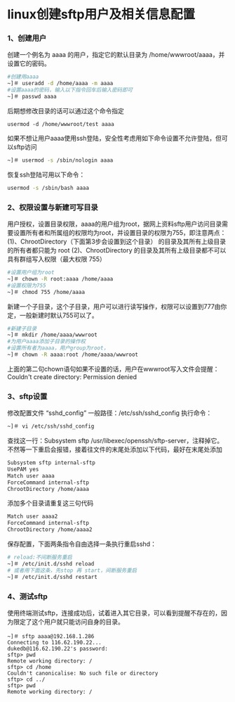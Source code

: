 # linux创建sftp用户及相关信息配置

### **1、创建用户**

创建一个例名为 aaaa 的用户，指定它的默认目录为 /home/wwwroot/aaaa，并设置它的密码。

```bash
#创建用aaaa
~]＃ useradd -d /home/aaaa -m aaaa
#设置aaaa的密码，输入以下指令回车后输入密码即可
~]＃ passwd aaaa
```

后期想修改目录的话可以通过这个命令指定

```
usermod -d /home/wwwroot/test aaaa
```

如果不想让用户aaaa使用ssh登陆，安全性考虑用如下命令设置不允许登陆，但可以sftp访问

```bash
~]＃ usermod -s /sbin/nologin aaaa
```

恢复ssh登陆可用以下命令：

```bash
usermod -s /sbin/bash aaaa
```

### **2、权限设置与新建可写目录**

用户授权，设置目录权限，aaaa的用户组为root，据网上资料sftp用户访问目录需要设置所有者和所属组的权限均为root，并设置目录的权限为755，即注意两点：
(1)、ChrootDirectory（下面第3步会设置到这个目录） 的目录及其所有上级目录的所有者都只能为 root 
(2)、ChrootDirectory 的目录及其所有上级目录都不可以具有群组写入权限（最大权限 755）

```bash
#设置用户组为root
~]＃ chown -R root:aaaa /home/aaaa
#设置权限为755
~]＃ chmod 755 /home/aaaa
```

新建一个子目录，这个子目录，用户可以进行读写操作，权限可以设置到777由你定，一般新建时默认755可以了。

```bash
#新建子目录
~]＃ mkdir /home/aaaa/wwwroot
#为用户aaaa添加子目录的操作权
#设置所有者为aaaa，用户group为root，
~]＃ chown -R aaaa:root /home/aaaa/wwwroot
```

上面的第二句chown语句如果不设置的话，用户在wwwroot写入文件会提醒：Couldn't create directory: Permission denied

### **3、sftp设置**

修改配置文件 “sshd_config” 一般路径：/etc/ssh/sshd_config
执行命令：

```bash
~]＃ vi /etc/ssh/sshd_config
```

查找这一行：Subsystem   sftp   /usr/libexec/openssh/sftp-server，注释掉它。不然等一下重启会报错，接着往文件的末尾处添加以下代码，最好在末尾处添加

```bash
Subsystem sftp internal-sftp
UsePAM yes
Match user aaaa
ForceCommand internal-sftp
ChrootDirectory /home/aaaa
```

添加多个目录请重复这三句代码

```bash
Match user aaaa2
ForceCommand internal-sftp
ChrootDirectory /home/aaaa2
```

保存配置，下面两条指令自由选择一条执行重启sshd：

```bash
# reload:不间断服务重启
~]＃ /etc/init.d/sshd reload
# 或者用下面这条，先stop 再 start，间断服务重启
~]＃ /etc/init.d/sshd restart
```

### **4、测试sftp**

使用终端测试sftp，连接成功后，试着进入其它目录，可以看到提醒不存在的，因为限定了这个用户就只能访问自身的目录。

```
~]＃ sftp aaaa@192.168.1.286
Connecting to 116.62.190.22...
dukedb@116.62.190.22's password:
sftp> pwd
Remote working directory: /
sftp> cd /home
Couldn't canonicalise: No such file or directory
sftp> cd ../
sftp> pwd
Remote working directory: /
```